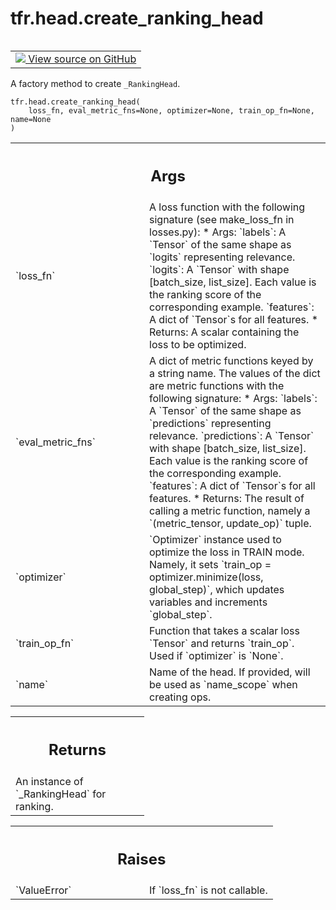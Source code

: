 <div itemscope itemtype="http://developers.google.com/ReferenceObject">
<meta itemprop="name" content="tfr.head.create_ranking_head" />
<meta itemprop="path" content="Stable" />
</div>

# tfr.head.create_ranking_head

<!-- Insert buttons and diff -->

<table class="tfo-notebook-buttons tfo-api" align="left">

<td>
  <a target="_blank" href="https://github.com/tensorflow/ranking/tree/master/tensorflow_ranking/python/head.py">
    <img src="https://www.tensorflow.org/images/GitHub-Mark-32px.png" />
    View source on GitHub
  </a>
</td>
</table>

A factory method to create `_RankingHead`.

<pre class="devsite-click-to-copy prettyprint lang-py tfo-signature-link">
<code>tfr.head.create_ranking_head(
    loss_fn, eval_metric_fns=None, optimizer=None, train_op_fn=None, name=None
)
</code></pre>

<!-- Placeholder for "Used in" -->

<!-- Tabular view -->

 <table class="responsive fixed orange">
<colgroup><col width="214px"><col></colgroup>
<tr><th colspan="2"><h2 class="add-link">Args</h2></th></tr>

<tr>
<td>
`loss_fn`
</td>
<td>
A loss function with the following signature (see make_loss_fn in
losses.py):
* Args:
`labels`: A `Tensor` of the same shape as `logits` representing
relevance.
`logits`: A `Tensor` with shape [batch_size, list_size]. Each value is
the ranking score of the corresponding example.
`features`: A dict of `Tensor`s for all features.
* Returns: A scalar containing the loss to be optimized.
</td>
</tr><tr>
<td>
`eval_metric_fns`
</td>
<td>
A dict of metric functions keyed by a string name. The
values of the dict are metric functions with the following signature:
* Args:
`labels`: A `Tensor` of the same shape as `predictions` representing
relevance.
`predictions`: A `Tensor` with shape [batch_size, list_size]. Each value
is the ranking score of the corresponding example.
`features`: A dict of `Tensor`s for all features.
* Returns: The result of calling a metric function, namely a
`(metric_tensor, update_op)` tuple.
</td>
</tr><tr>
<td>
`optimizer`
</td>
<td>
`Optimizer` instance used to optimize the loss in TRAIN mode.
Namely, it sets `train_op = optimizer.minimize(loss, global_step)`, which
updates variables and increments `global_step`.
</td>
</tr><tr>
<td>
`train_op_fn`
</td>
<td>
Function that takes a scalar loss `Tensor` and returns
`train_op`. Used if `optimizer` is `None`.
</td>
</tr><tr>
<td>
`name`
</td>
<td>
Name of the head. If provided, will be used as `name_scope` when
creating ops.
</td>
</tr>
</table>

<!-- Tabular view -->

 <table class="responsive fixed orange">
<colgroup><col width="214px"><col></colgroup>
<tr><th colspan="2"><h2 class="add-link">Returns</h2></th></tr>
<tr class="alt">
<td colspan="2">
An instance of `_RankingHead` for ranking.
</td>
</tr>

</table>

<!-- Tabular view -->

 <table class="responsive fixed orange">
<colgroup><col width="214px"><col></colgroup>
<tr><th colspan="2"><h2 class="add-link">Raises</h2></th></tr>

<tr>
<td>
`ValueError`
</td>
<td>
If `loss_fn` is not callable.
</td>
</tr>
</table>

